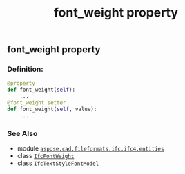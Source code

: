 ﻿---
title: font_weight property
second_title: Aspose.CAD for Python via .NET API References
description: 
type: docs
weight: 80
url: /python-net/aspose.cad.fileformats.ifc.ifc4.entities/ifctextstylefontmodel/font_weight/
is_root: false
---

## font_weight property

### Definition:
```python
@property
def font_weight(self):
    ...
@font_weight.setter
def font_weight(self, value):
    ...
```

### See Also
* module [`aspose.cad.fileformats.ifc.ifc4.entities`](../../)
* class [`IfcFontWeight`](/cad/python-net/aspose.cad.fileformats.ifc.ifc4.types/ifcfontweight)
* class [`IfcTextStyleFontModel`](/cad/python-net/aspose.cad.fileformats.ifc.ifc4.entities/ifctextstylefontmodel)
